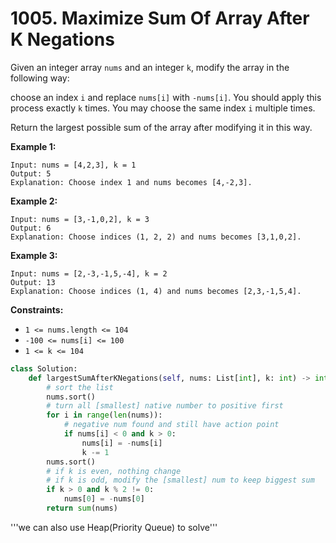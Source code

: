 # 1005. Maximize Sum Of Array After K Negations
Given an integer array `nums` and an integer `k`, modify the array in the following way:

choose an index `i` and replace `nums[i]` with `-nums[i]`.
You should apply this process exactly `k` times. You may choose the same index `i` multiple times.

Return the largest possible sum of the array after modifying it in this way.


**Example 1:**
```
Input: nums = [4,2,3], k = 1
Output: 5
Explanation: Choose index 1 and nums becomes [4,-2,3].
```
**Example 2:**
```
Input: nums = [3,-1,0,2], k = 3
Output: 6
Explanation: Choose indices (1, 2, 2) and nums becomes [3,1,0,2].
```
**Example 3:**
```
Input: nums = [2,-3,-1,5,-4], k = 2
Output: 13
Explanation: Choose indices (1, 4) and nums becomes [2,3,-1,5,4].
```

**Constraints:**

* `1 <= nums.length <= 104`
* `-100 <= nums[i] <= 100`
* `1 <= k <= 104`

```python
class Solution:
    def largestSumAfterKNegations(self, nums: List[int], k: int) -> int:
        # sort the list
        nums.sort()
        # turn all [smallest] native number to positive first
        for i in range(len(nums)):
            # negative num found and still have action point
            if nums[i] < 0 and k > 0:
                nums[i] = -nums[i]
                k -= 1
        nums.sort()
        # if k is even, nothing change
        # if k is odd, modify the [smallest] num to keep biggest sum
        if k > 0 and k % 2 != 0:
            nums[0] = -nums[0]
        return sum(nums)

```

'''we can also use Heap(Priority Queue) to solve'''
